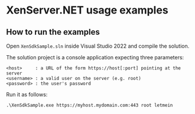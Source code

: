 # XenServer.NET usage examples

## How to run the examples

Open `XenSdkSample.sln` inside Visual Studio 2022 and compile the solution.

The solution project is a console application expecting three parameters:

```
<host>     : a URL of the form https://host[:port] pointing at the server
<username> : a valid user on the server (e.g. root)
<password> : the user's password
```

Run it as follows:

```
.\XenSdkSample.exe https://myhost.mydomain.com:443 root letmein
```